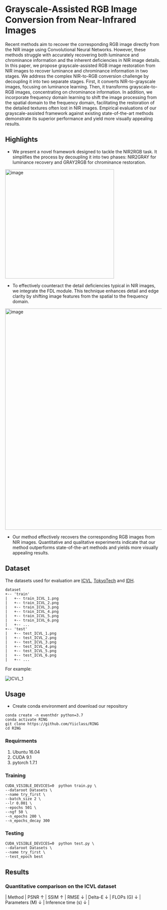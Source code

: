 # Grayscale-Assisted RGB Image Conversion from Near-Infrared Images
Recent methods aim to recover the corresponding RGB image directly from the NIR image using Convolutional Neural Networks. 
However, these methods struggle with accurately recovering both luminance and chrominance information and the inherent deficiencies in NIR image details. 
In this paper, we propose grayscale-assisted RGB image restoration from NIR images to recover luminance and chrominance information in two stages. 
We address the complex NIR-to-RGB conversion challenge by decoupling it into two separate stages. First, it converts NIR-to-grayscale images, focusing on luminance learning. Then, it transforms grayscale-to-RGB images, concentrating on chrominance information. 
In addition, we incorporate frequency domain learning to shift the image processing from the spatial domain to the frequency domain, facilitating the restoration of the detailed textures often lost in NIR images. 
Empirical evaluations of our grayscale-assisted framework against existing state-of-the-art methods demonstrate its superior performance and yield more visually appealing results.

## Highlights
+ We present a novel framework designed to tackle the NIR2RGB task. It simplifies the process by decoupling it into two phases: NIR2GRAY for luminance recovery and GRAY2RGB for chrominance restoration.

<img width="350" alt="image" src="https://github.com/Yiiclass/RING/assets/69071622/832d9b00-11a0-4fe7-a117-e14c5356f38e">

+ To effectively counteract the detail deficiencies typical in NIR images, we integrate the FDL module. This technique enhances detail and edge clarity by shifting image features from the spatial to the frequency domain.

<img width="709" alt="image" src="https://github.com/Yiiclass/RING/assets/69071622/373e5fbb-0ef7-4677-a8a0-0039bbd65b12">

+ Our method effectively recovers the corresponding RGB images from NIR images. Quantitative and qualitative experiments indicate that our method outperforms state-of-the-art methods and yields more visually appealing results.


## Dataset
The datasets used for evaluation are [ICVL](https://icvl.cs.bgu.ac.il/hyperspectral/), [TokyoTech](http://www.ok.sc.e.titech.ac.jp/res/MSI/MSIdata31.html) and [IDH](https://github.com/cccyz/NIR2RGB).

```
dataset
+-- 'train'
|   +-- train_ICVL_1.png
|   +-- train_ICVL_2.png
|   +-- train_ICVL_3.png
|   +-- train_ICVL_4.png
|   +-- train_ICVL_5.png
|   +-- train_ICVL_6.png
|   +-- ...
+-- 'test'
|   +-- test_ICVL_1.png
|   +-- test_ICVL_2.png
|   +-- test_ICVL_3.png
|   +-- test_ICVL_4.png
|   +-- test_ICVL_5.png
|   +-- test_ICVL_6.png
|   +-- ...
```

For example:

![ICVL_1](https://github.com/user-attachments/assets/a15a4af8-0cc1-486f-a6c7-2a938e14e726)


## Usage
+ Create conda environment and download our repository

```
conda create -n eventhdr python=3.7
conda activate RING
git clone https://github.com/Yiiclass/RING
cd RING
```

### Requirments
1. Ubuntu 16.04
2. CUDA 9.1
3. pytorch 1.7.1

### Training
```
CUDA_VISIBLE_DEVICES=0  python train.py \
--dataroot Datasets \
--name try_first \
--batch_size 2 \
--lr 0.001 \
--epochs 501 \
--ngf 50 \
--n_epochs 200 \
--n_epochs_decay 300
```



### Testing
```
CUDA_VISIBLE_DEVICES=0  python test.py \
--dataroot Datasets \
--name try_first \
--test_epoch best 
```


## Results

### Quantitative comparison on the ICVL dataset


| Method                                | PSNR ↑     | SSIM ↑    | RMSE ↓   | Delta-E ↓ | FLOPs (G) ↓ | Parameters (M) ↓ | Inference time (s) ↓ |
